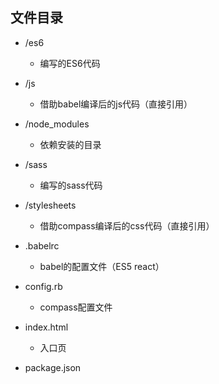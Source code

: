 ## 文件目录

* /es6  
  - 编写的ES6代码

* /js  
  - 借助babel编译后的js代码（直接引用）

* /node_modules  
  - 依赖安装的目录

* /sass  
  - 编写的sass代码

* /stylesheets  
  - 借助compass编译后的css代码（直接引用）

* .babelrc
  - babel的配置文件（ES5 react）

* config.rb
  - compass配置文件

* index.html
  - 入口页

* package.json